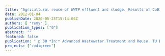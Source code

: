 ```yaml
---
title: "Agricultural reuse of WWTP effluent and sludge: Results of CoDiGreen"
date: 2012-01-04
publishDate: 2020-05-25T15:14:06Z
authors: [ "remy" ]
publication_types: ["0"]
abstract: ""
featured: false
publication: " p 38 *In:* Advanced Wastewater Treatment and Reuse. TU Berlin. 2012-01-04"
projects: ["codigreen"]
---
```


